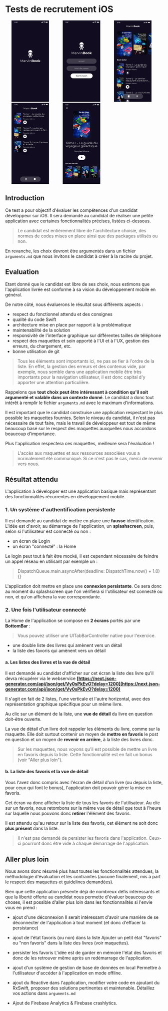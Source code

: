 
# Tests de recrutement iOS

<img src="https://raw.githubusercontent.com/smartnsoft/flutter-test/master/documentation/splash.png" width="120" height="260" hspace="20"/> <img src="https://raw.githubusercontent.com/smartnsoft/flutter-test/master/documentation/login.png" width="120" height="260" hspace="20"/> <img src="https://raw.githubusercontent.com/smartnsoft/flutter-test/master/documentation/list.png" width="120" height="260" hspace="20"/> <img src="https://raw.githubusercontent.com/smartnsoft/flutter-test/master/documentation/favorites.png" width="120" height="260" hspace="20"/> <img src="https://raw.githubusercontent.com/smartnsoft/flutter-test/master/documentation/detail.png" width="120" height="260" hspace="20"/>

## Introduction

Ce test a pour objectif d'évaluer les compétences d'un candidat développeur sur iOS.
Il sera demandé au candidat de réaliser une petite application avec certaines fonctionnalités précises, listées ci-dessous.

> Le candidat est entièrement libre de l'architecture choisie, des normes de codes mises en place ainsi que des packages utilisés ou non.

En revanche, les choix devront être argumentés dans un fichier `arguments.md` que nous invitons le candidat à créer à la racine du projet.

## Evaluation

Etant donné que le candidat est libre de ses choix, nous estimons que l'application livrée est conforme à sa vision du développement mobile en général.

De notre côté, nous évaluerons le résultat sous différents aspects :

* respect du fonctionnel attendu et des consignes
* qualité du code Swift
* architecture mise en place par rapport à la problématique
* maintenabilité de la solution
* responsivité de l'interface graphique sur différentes tailles de téléphone
* respect des maquettes et soin apporté à l'UI et à l'UX, gestion des erreurs, du chargement, etc.
* bonne utilisation de git

> Tous les éléments sont importants ici, ne pas se fier à l'ordre de la liste.
> En effet, la gestion des erreurs et des contenus vide, par exemple, nous semble dans une application mobile être très importants pour la navigation utilisateur, il est donc capital d'y apporter une attention particulière.

Rappelons que **tout choix peut être intéressant à condition qu'il soit argumenté et valable dans un contexte donné**.
Le candidat a donc tout intérêt à remplir le fichier `arguments.md` avec le maximum d'informations.

Il est important que le candidat construise une application respectant le plus possible les maquettes fournies.
Selon le niveau du candidat, il n'est pas nécessaire de tout faire, mais le travail de développeur est tout de même beaucoup basé sur le respect des maquettes auxquelles nous accordons beaucoup d'importance.

Plus l'application respectera ces maquettes, meilleure sera l'évaluation !

> L'accès aux maquettes et aux ressources associées vous a normalement été communiqué. Si ce n'est pas le cas, merci de revenir vers nous.

## Résultat attendu
L'application à développer est une application basique mais représentant des fonctionnalités récurrentes en développement mobile.

### 1. Un système d'authentification persistente
Il est demandé au candidat de mettre en place une **fausse** identification.
L'idée est d'avoir, au démarrage de l'application, un **splashscreen**, puis, selon si l'utilisateur est connecté ou non :

* un écran de Login
* un écran "connecté" : la Home

Le login peut tout à fait être mocké, il est cependant nécessaire de feindre un appel réseau en utilisant par exemple un :
> DispatchQueue.main.asyncAfter(deadline: DispatchTime.now() + 1.0) {}

L'application doit mettre en place une **connexion persistante**.
Ce sera donc au moment du splashscreen que l'on vérifiera si l'utilisateur est connecté ou non, et qu'on affichera la vue correspondante.

### 2. Une fois l'utilisateur connecté

La Home de l'application se compose en **2 écrans** portés par une **BottomBar** :
> Vous pouvez utiliser une UITabBarController native pour l'exercice.

* une double liste des livres qui amènent vers un détail
* la liste des favoris qui amènent vers un détail

#### a. Les listes des livres et la vue de détail

Il est demandé au candidat d'afficher sur cet écran la liste des livre qu'il devra récupérer via le webservice **[https://next.json-generator.com/api/json/get/Vy0sPkEvO?delay=1200](https://next.json-generator.com/api/json/get/Vy0sPkEvO?delay=1200)**

Il s'agit en fait de 2 listes, l'une verticale et l'autre horizontal, avec des représentation graphique spécifique pour un même livre.

Au clic sur un élément de la liste, une **vue de détail** du livre en question doit-être ouverte.

La vue de détail d'un livre doit rappeler les éléments du livre, comme sur la maquette.
Elle doit surtout contenir un moyen de **mettre en favoris** le post en question et un moyen de **revenir en arrière**, à la liste des livres donc.

> Sur les maquettes, nous voyons qu'il est possible de mettre un livre en favoris depuis la liste.
> Cette fonctionnalité est en fait un bonus (voir "Aller plus loin").

#### b. La liste des favoris  et la vue de détail

Vous l'avez donc compris avec l'écran de détail d'un livre (ou depuis la liste, pour ceux qui font le bonus), l'application doit pouvoir gérer la mise en favoris.

Cet écran va donc afficher la liste de tous les favoris de l'utilisateur.
Au clic sur un favoris, nous retombons sur la même vue de détail que tout à l'heure sur laquelle nous pouvons donc **retirer**  l'élément des favoris.

Il est attendu qu'au retour sur la liste des favoris, cet élément ne soit donc **plus présent** dans la liste.

> Il n'est pas demandé de persister les favoris dans l'application.
> Ceux-ci pourront donc être vide à chaque démarrage de l'application.

## Aller plus loin

Nous avons donc résumé plus haut toutes les fonctionnalités attendues, la méthodologie d'évaluation et les contraintes (aucune finalement, mis à part le respect des maquettes et guidelines demandées).

Bien que cette application présente déjà de nombreux défis intéressants et que la liberté offerte au candidat nous permette d'évaluer beaucoup de choses, il est possible d'aller plus loin dans les fonctionnalités si l'envie vous en prend :

* ajout d'une déconnexion
Il serait intéressant d'avoir une manière de se déconnecter de l'application à tout moment (et donc d'effacer la persistance)

* ajout de l'état favoris (ou non) dans la liste Ajouter un petit état "favoris" ou "non favoris" dans la liste des livres (voir maquettes).

* persister les favoris
L'idée est de garder en mémoire l'état des favoris et donc de les retrouver même après un redémarrage de l'application.

* ajout d'un système de gestion de base de données en local
Permettre à l'utilisateur d'accéder à l'application en mode offline.

* ajout du Reactive dans l'application,
modifier votre code en ajoutant du RxSwift, proposer des solutions pertinentes et maintenable. Détaillez vos actions dans `arguments.md`

* Ajout de Firebase Analytics & Firebase crashlytics.
